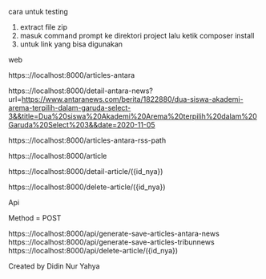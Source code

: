 cara untuk testing

1. extract file zip
2. masuk command prompt ke direktori project lalu ketik composer install
3. untuk link yang bisa digunakan

web

https:://localhost:8000/articles-antara

https:://localhost:8000/detail-antara-news?url=https://www.antaranews.com/berita/1822880/dua-siswa-akademi-arema-terpilih-dalam-garuda-select-3&&title=Dua%20siswa%20Akademi%20Arema%20terpilih%20dalam%20Garuda%20Select%203&&date=2020-11-05

https:://localhost:8000/articles-antara-rss-path

https:://localhost:8000/article

https:://localhost:8000/detail-article/({id_nya})

https:://localhost:8000/delete-article/({id_nya})

Api

Method = POST

https:://localhost:8000/api/generate-save-articles-antara-news
https:://localhost:8000/api/generate-save-articles-tribunnews
https:://localhost:8000/api/delete-article/({id_nya})



Created by Didin Nur Yahya
